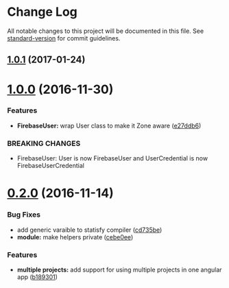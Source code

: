 # Change Log

All notable changes to this project will be documented in this file. See [standard-version](https://github.com/conventional-changelog/standard-version) for commit guidelines.

<a name="1.0.1"></a>
## [1.0.1](https://github.com/blaugold/angular-firebase/compare/v1.0.0...v1.0.1) (2017-01-24)



<a name="1.0.0"></a>
# [1.0.0](https://github.com/blaugold/angular-firebase/compare/v0.2.0...v1.0.0) (2016-11-30)


### Features

* **FirebaseUser:** wrap User class to make it Zone aware ([e27ddb6](https://github.com/blaugold/angular-firebase/commit/e27ddb6))


### BREAKING CHANGES

* FirebaseUser: User is now FirebaseUser and UserCredential is now FirebaseUserCredential



<a name="0.2.0"></a>
# [0.2.0](https://github.com/blaugold/angular-firebase/compare/0.1.0...v0.2.0) (2016-11-14)


### Bug Fixes

* add generic varaible to statisfy compiler ([cd735be](https://github.com/blaugold/angular-firebase/commit/cd735be))
* **module:** make helpers private ([cebe0ee](https://github.com/blaugold/angular-firebase/commit/cebe0ee))


### Features

* **multiple projects:** add support for using multiple projects in one angular app ([b189301](https://github.com/blaugold/angular-firebase/commit/b189301))
